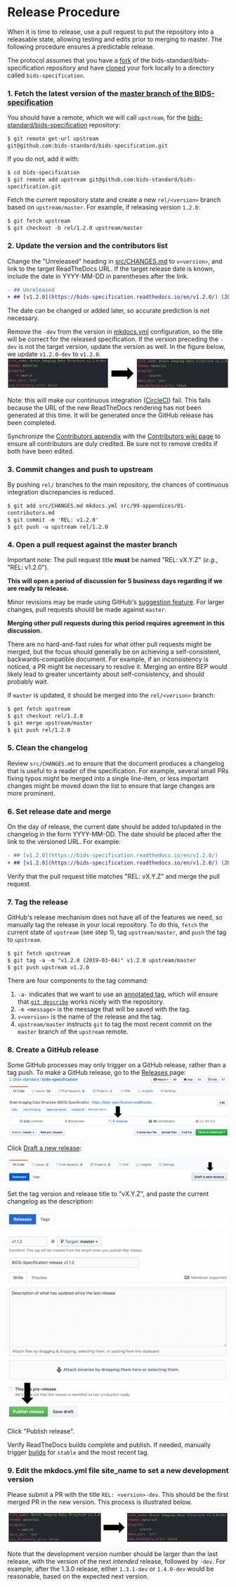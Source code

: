 # Release Procedure

When it is time to release, use a pull request to put the repository into a releasable state,
allowing testing and edits prior to merging to master.
The following procedure ensures a predictable release.

The protocol assumes that you have a [fork](https://help.github.com/en/articles/fork-a-repo)
of the bids-standard/bids-specification repository and have [cloned](https://help.github.com/en/articles/cloning-a-repository)
your fork locally to a directory called `bids-specification`.

### 1. Fetch the latest version of the [master branch of the BIDS-specification](https://github.com/bids-standard/bids-specification/tree/master)

You should have a remote, which we will call `upstream`, for the
[bids-standard/bids-specification](https://github.com/bids-standard/bids-specification/)
repository:

```Shell
$ git remote get-url upstream
git@github.com:bids-standard/bids-specification.git
```

If you do not, add it with:

```Shell
$ cd bids-specification
$ git remote add upstream git@github.com:bids-standard/bids-specification.git
```

Fetch the current repository state and create a new `rel/<version>` branch based on
`upstream/master`.
For example, if releasing version `1.2.0`:

```Shell
$ git fetch upstream
$ git checkout -b rel/1.2.0 upstream/master
```

### 2. Update the version and the contributors list

Change the "Unreleased" heading in
[src/CHANGES.md](https://github.com/bids-standard/bids-specification/blob/master/src/CHANGES.md)
to `v<version>`, and link to the target ReadTheDocs URL.
If the target release date is known, include the date in YYYY-MM-DD in parentheses after
the link.

```Diff
- ## Unreleased
+ ## [v1.2.0](https://bids-specification.readthedocs.io/en/v1.2.0/) (2019-03-04)
```

The date can be changed or added later, so accurate prediction is not necessary.

Remove the `-dev` from the version in
[mkdocs.yml](https://github.com/bids-standard/bids-specification/blob/master/mkdocs.yml)
configuration, so the title will be correct for the released specification.
If the version preceding the `-dev` is not the target version, update the version as well.
In the figure below, we update `v1.2.0-dev` to `v1.2.0`.
![dev-to-stable](release_images/site_name_release_1.2dev-1.2.png "dev-to-stable")

Note: this will make our continuous integration ([CircleCI](https://circleci.com/)) fail. This fails because the URL of the new ReadTheDocs rendering has not been generated at this time. It will be generated once the GitHub release has been completed. 

Synchronize the [Contributors appendix](https://github.com/bids-standard/bids-specification/blob/master/src/99-appendices/01-contributors.md)
with the [Contributors wiki page](https://github.com/bids-standard/bids-specification/wiki/Contributors)
to ensure all contributors are duly credited.
Be sure not to remove credits if both have been edited.

### 3. Commit changes and push to upstream

By pushing `rel/` branches to the main repository, the chances of continuous integration
discrepancies is reduced.

```Shell
$ git add src/CHANGES.md mkdocs.yml src/99-appendices/01-contributors.md
$ git commit -m 'REL: v1.2.0'
$ git push -u upstream rel/1.2.0
```

### 4. Open a pull request against the master branch
Important note: The pull request title **must** be named "REL: vX.Y.Z" (*e.g.*, "REL: v1.2.0").

**This will open a period of discussion for 5 business days regarding if we are ready to release.**

Minor revisions may be made using GitHub's [suggestion
feature](https://help.github.com/en/articles/incorporating-feedback-in-your-pull-request).
For larger changes, pull requests should be made against `master`.

**Merging other pull requests during this period requires agreement in this discussion.**

There are no hard-and-fast rules for what other pull requests might be merged, but the focus
should generally be on achieving a self-consistent, backwards-compatible document.
For example, if an inconsistency is noticed, a PR might be necessary to resolve it.
Merging an entire BEP would likely lead to greater uncertainty about self-consistency, and should
probably wait.

If `master` is updated, it should be merged into the `rel/<verison>` branch:

```Shell
$ get fetch upstream
$ git checkout rel/1.2.0
$ git merge upstream/master
$ git push rel/1.2.0
```

### 5. Clean the changelog

Review `src/CHANGES.md` to ensure that the document produces a changelog that is useful to a
reader of the specification.
For example, several small PRs fixing typos might be merged into a single line-item, or less
important changes might be moved down the list to ensure that large changes are more prominent.

### 6. Set release date and merge

On the day of release, the current date should be added to/updated in the changelog in the form
YYYY-MM-DD.
The date should be placed after the link to the versioned URL.
For example:

```Diff
- ## [v1.2.0](https://bids-specification.readthedocs.io/en/v1.2.0/)
+ ## [v1.2.0](https://bids-specification.readthedocs.io/en/v1.2.0/) (2019-03-04)
```

Verify that the pull request title matches "REL: vX.Y.Z" and merge the pull request.

### 7. Tag the release

GitHub's release mechanism does not have all of the features we need, so manually tag the release
in your local repository.
To do this, `fetch` the current state of `upstream` (see step 1), tag `upstream/master`, and
`push` the tag to `upstream`.

```Shell
$ git fetch upstream
$ git tag -a -m "v1.2.0 (2019-03-04)" v1.2.0 upstream/master
$ git push upstream v1.2.0
```

There are four components to the tag command:

1. `-a-` indicates that we want to use an
   [annotated tag](https://git-scm.com/book/en/v2/Git-Basics-Tagging#_creating_tags), which will
   ensure that [`git describe`](https://git-scm.com/docs/git-describe) works nicely with the
   repository.
2. `-m <message>` is the message that will be saved with the tag.
3. `v<version>` is the name of the release and the tag.
4. `upstream/master` instructs `git` to tag the most recent commit on the `master` branch of the
   `upstream` remote.

### 8. Create a GitHub release

Some GitHub processes may only trigger on a GitHub release, rather than a tag push.
To make a GitHub release, go to the [Releases
](https://github.com/bids-standard/bids-specification/releases) page:
![GH-release-1](release_images/GH-release_1.png "GH-release-1")

Click [Draft a new release](https://github.com/bids-standard/bids-specification/releases/new):

![GH-release-2](release_images/GH-release_2.png "GH-release-2")

Set the tag version and release title to "vX.Y.Z", and paste the current changelog as the
description:

![GH-release-3](release_images/GH-release_3.png "GH-release-3")

Click "Publish release".

Verify ReadTheDocs builds complete and publish. If needed, manually
trigger [builds](https://readthedocs.org/projects/bids-specification/builds/)
for `stable` and the most recent tag.

### 9. Edit the mkdocs.yml file site_name to set a new development version

Please submit a PR with the title `REL: <version>-dev`.
This should be the first merged PR in the new version.
This process is illustrated below.

![stable-to-dev](release_images/site_name_release_1.2-1.3dev.png "stable-to-dev")

Note that the development version number should be larger than the last release, with the
version of the next *intended* release, followed by `-dev`.
For example, after the 1.3.0 release, either `1.3.1-dev` or `1.4.0-dev` would be reasonable, based
on the expected next version.
